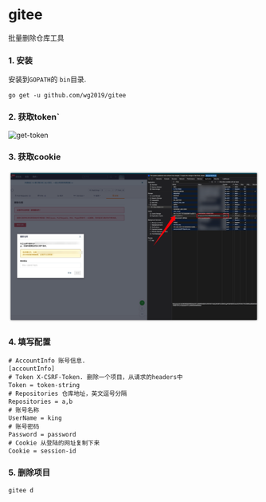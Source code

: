 # gitee
批量删除仓库工具
### 1. 安装
安装到`GOPATH`的 `bin`目录.
```
go get -u github.com/wg2019/gitee
```
### 2. 获取token`
![get-token](https://github.com/wg2019/gitee/get-token.png)
### 3. 获取cookie
![get-cookie](./get-cookie.png)
### 4. 填写配置
```
# AccountInfo 账号信息.
[accountInfo]
# Token X-CSRF-Token. 删除一个项目，从请求的headers中
Token = token-string
# Repositories 仓库地址，英文逗号分隔
Repositories = a,b
# 账号名称
UserName = king
# 账号密码
Password = password
# Cookie 从登陆的网址复制下来
Cookie = session-id
```
### 5. 删除项目
```
gitee d
```
